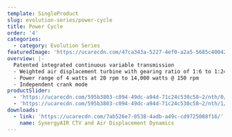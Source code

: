 ```yaml
---
template: SingleProduct
slug: evolution-series/power-cycle
title: Power Cycle
order: '4'
categories:
  - category: Evolution Series
featuredImage: 'https://ucarecdn.com/47ca343a-5227-4ef0-a2a5-5685c4004293/'
overview: |-
  Patented integrated continuous variable transmission
  - Weighted air displacement turbine with gearing ratio of 1:6 to 1:24
  - Power range of 4 watts at 20 rpm to 14,000 watts @ 150 rpm
  - Independent crank mode
productSlider:
  - 'https://ucarecdn.com/595b3803-c094-49dc-a94d-71c24c530c58~2/nth/0/'
  - 'https://ucarecdn.com/595b3803-c094-49dc-a94d-71c24c530c58~2/nth/1/'
downloads:
  - link: 'https://ucarecdn.com/7ab526e7-0538-4adb-a49c-cd9725088f16/'
    name: SynergyAIR CTV and Air Displacement Dynamics
---
```


